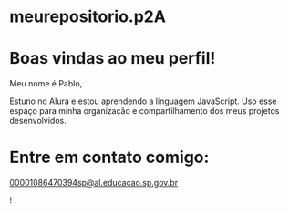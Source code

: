 # meurepositorio.p2A

# Boas vindas ao meu perfil!

Meu nome é Pablo,

Estuno no Alura e estou aprendendo a linguagem JavaScript.
Uso esse espaço para minha organização e compartilhamento dos meus projetos desenvolvidos.

# Entre em contato comigo:

00001086470394sp@al.educacao.sp.gov.br

! [](https://i.giphy.com/media/v1.Y2lkPTc5MGI3NjExdDNtbnRwdGtpa3FwZ2Q0anBxeGx1YWt2djdjY2t2OHI0d3YycXl1MCZlcD12MV9pbnRlcm5hbF9naWZfYnlfaWQmY3Q9Zw/HTVeYVXjLiunFlUOeu/giphy.gif)
